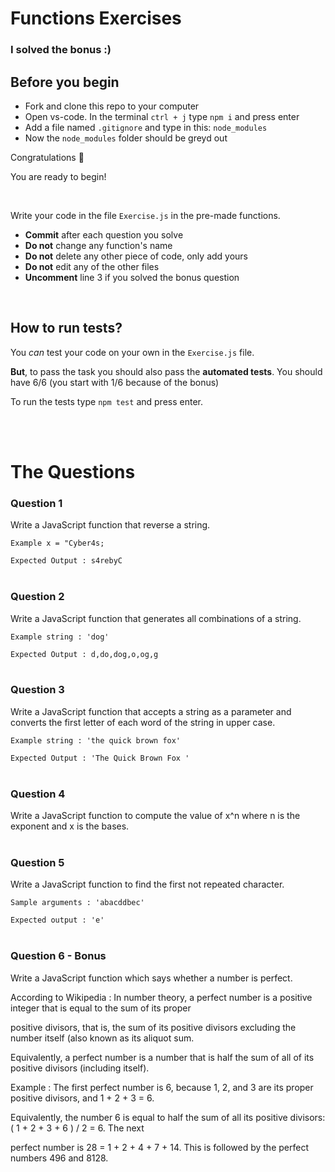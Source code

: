 # Functions Exercises

### I solved the bonus :)

## Before you begin

- Fork and clone this repo to your computer
- Open vs-code. In the terminal `ctrl + j` type `npm i` and press enter
- Add a file named `.gitignore` and type in this: `node_modules`
- Now the `node_modules` folder should be greyd out

Congratulations 🎉

You are ready to begin!

<br/>

Write your code in the file `Exercise.js` in the pre-made functions.

- **Commit** after each question you solve
- **Do not** change any function's name
- **Do not** delete any other piece of code, only add yours
- **Do not** edit any of the other files
- **Uncomment** line 3 if you solved the bonus question

<br/>

## How to run tests?

You _can_ test your code on your own in the `Exercise.js` file.

**But**, to pass the task you should also pass the **automated tests**. You should have 6/6 (you start with 1/6 because of the bonus)

To run the tests type `npm test` and press enter.

<br/>
<br/>

# The Questions

### Question 1

Write a JavaScript function that reverse a string.

`Example x = "Cyber4s;`

`Expected Output : s4rebyC`
<br/>
<br/>

### Question 2

Write a JavaScript function that generates all combinations of a string.

`Example string : 'dog'`

`Expected Output : d,do,dog,o,og,g`
<br/>
<br/>

### Question 3

Write a JavaScript function that accepts a string as a parameter and converts the first letter of each word of the string in upper case.

`Example string : 'the quick brown fox'`

`Expected Output : 'The Quick Brown Fox '`
<br/>
<br/>

### Question 4

Write a JavaScript function to compute the value of x^n where n is the exponent and x is the bases.
<br/>
<br/>

### Question 5

Write a JavaScript function to find the first not repeated character.

`Sample arguments : 'abacddbec'`

`Expected output : 'e'`
<br/>
<br/>

### Question 6 - Bonus

Write a JavaScript function which says whether a number is perfect.

According to Wikipedia : In number theory, a perfect number is a positive integer that is equal to the sum of its proper

positive divisors, that is, the sum of its positive divisors excluding the number itself (also known as its aliquot sum.

Equivalently, a perfect number is a number that is half the sum of all of its positive divisors (including itself).

Example : The first perfect number is 6, because 1, 2, and 3 are its proper positive divisors, and 1 + 2 + 3 = 6.

Equivalently, the number 6 is equal to half the sum of all its positive divisors: ( 1 + 2 + 3 + 6 ) / 2 = 6. The next

perfect number is 28 = 1 + 2 + 4 + 7 + 14. This is followed by the perfect numbers 496 and 8128.
